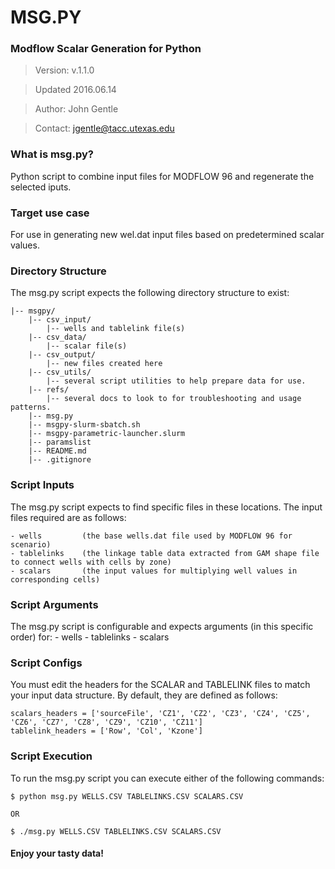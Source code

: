 # MSG.PY 
### Modflow Scalar Generation for Python
> Version: v.1.1.0

> Updated 2016.06.14

> Author: John Gentle 

> Contact: jgentle@tacc.utexas.edu

### What is msg.py?
Python script to combine input files for MODFLOW 96 and regenerate the selected iputs.

### Target use case
For use in generating new wel.dat input files based on predetermined scalar values.

### Directory Structure
The msg.py script expects the following directory structure to exist:

    |-- msgpy/
        |-- csv_input/
            |-- wells and tablelink file(s)
        |-- csv_data/
            |-- scalar file(s)
        |-- csv_output/
            |-- new files created here
        |-- csv_utils/
            |-- several script utilities to help prepare data for use.
        |-- refs/
            |-- several docs to look to for troubleshooting and usage patterns.
        |-- msg.py  
        |-- msgpy-slurm-sbatch.sh
        |-- msgpy-parametric-launcher.slurm
        |-- paramslist
        |-- README.md
        |-- .gitignore

### Script Inputs
The msg.py script expects to find specific files in these locations.
The input files required are as follows:

    - wells         (the base wells.dat file used by MODFLOW 96 for scenario)
    - tablelinks    (the linkage table data extracted from GAM shape file to connect wells with cells by zone)
    - scalars       (the input values for multiplying well values in corresponding cells)

### Script Arguments
The msg.py script is configurable and expects arguments (in this specific order) for:
    - wells
    - tablelinks
    - scalars

### Script Configs
You must edit the headers for the SCALAR and TABLELINK files to match your input data structure.
By default, they are defined as follows:

    scalars_headers = ['sourceFile', 'CZ1', 'CZ2', 'CZ3', 'CZ4', 'CZ5', 'CZ6', 'CZ7', 'CZ8', 'CZ9', 'CZ10', 'CZ11']
    tablelink_headers = ['Row', 'Col', 'Kzone']

### Script Execution
To run the msg.py script you can execute either of the following commands:

    $ python msg.py WELLS.CSV TABLELINKS.CSV SCALARS.CSV

    OR

    $ ./msg.py WELLS.CSV TABLELINKS.CSV SCALARS.CSV

#### Enjoy your tasty data!






